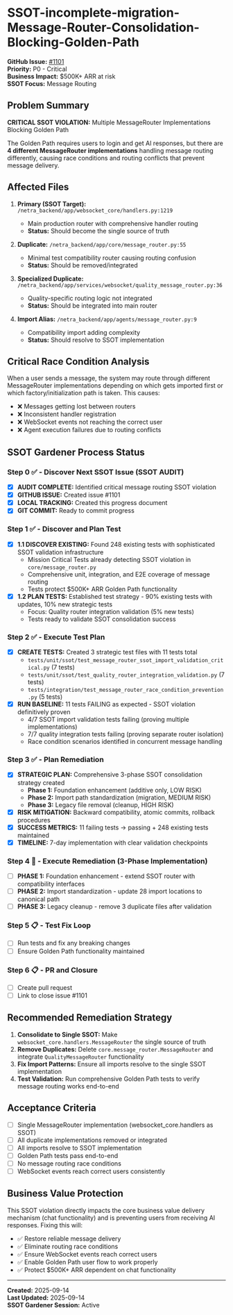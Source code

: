 # SSOT-incomplete-migration-Message-Router-Consolidation-Blocking-Golden-Path

**GitHub Issue:** [#1101](https://github.com/netra-systems/netra-apex/issues/1101)  
**Priority:** P0 - Critical  
**Business Impact:** $500K+ ARR at risk  
**SSOT Focus:** Message Routing  

## Problem Summary

**CRITICAL SSOT VIOLATION:** Multiple MessageRouter Implementations Blocking Golden Path

The Golden Path requires users to login and get AI responses, but there are **4 different MessageRouter implementations** handling message routing differently, causing race conditions and routing conflicts that prevent message delivery.

## Affected Files

1. **Primary (SSOT Target):** `/netra_backend/app/websocket_core/handlers.py:1219`
   - Main production router with comprehensive handler routing
   - **Status:** Should become the single source of truth

2. **Duplicate:** `/netra_backend/app/core/message_router.py:55`
   - Minimal test compatibility router causing routing confusion
   - **Status:** Should be removed/integrated

3. **Specialized Duplicate:** `/netra_backend/app/services/websocket/quality_message_router.py:36`
   - Quality-specific routing logic not integrated
   - **Status:** Should be integrated into main router

4. **Import Alias:** `/netra_backend/app/agents/message_router.py:9`
   - Compatibility import adding complexity
   - **Status:** Should resolve to SSOT implementation

## Critical Race Condition Analysis

When a user sends a message, the system may route through different MessageRouter implementations depending on which gets imported first or which factory/initialization path is taken. This causes:

- ❌ Messages getting lost between routers
- ❌ Inconsistent handler registration  
- ❌ WebSocket events not reaching the correct user
- ❌ Agent execution failures due to routing conflicts

## SSOT Gardener Process Status

### Step 0 ✅ - Discover Next SSOT Issue (SSOT AUDIT)
- [x] **AUDIT COMPLETE:** Identified critical message routing SSOT violation
- [x] **GITHUB ISSUE:** Created issue #1101
- [x] **LOCAL TRACKING:** Created this progress document
- [x] **GIT COMMIT:** Ready to commit progress

### Step 1 ✅ - Discover and Plan Test
- [x] **1.1 DISCOVER EXISTING:** Found 248 existing tests with sophisticated SSOT validation infrastructure
  - Mission Critical Tests already detecting SSOT violation in `core/message_router.py`
  - Comprehensive unit, integration, and E2E coverage of message routing
  - Tests protect $500K+ ARR Golden Path functionality
- [x] **1.2 PLAN TESTS:** Established test strategy - 90% existing tests with updates, 10% new strategic tests
  - Focus: Quality router integration validation (5% new tests)
  - Tests ready to validate SSOT consolidation success

### Step 2 ✅ - Execute Test Plan  
- [x] **CREATE TESTS:** Created 3 strategic test files with 11 tests total
  - `tests/unit/ssot/test_message_router_ssot_import_validation_critical.py` (7 tests)
  - `tests/unit/ssot/test_quality_router_integration_validation.py` (7 tests)
  - `tests/integration/test_message_router_race_condition_prevention.py` (5 tests)
- [x] **RUN BASELINE:** 11 tests FAILING as expected - SSOT violation definitively proven
  - 4/7 SSOT import validation tests failing (proving multiple implementations)
  - 7/7 quality integration tests failing (proving separate router isolation)
  - Race condition scenarios identified in concurrent message handling

### Step 3 ✅ - Plan Remediation
- [x] **STRATEGIC PLAN:** Comprehensive 3-phase SSOT consolidation strategy created
  - **Phase 1:** Foundation enhancement (additive only, LOW RISK)
  - **Phase 2:** Import path standardization (migration, MEDIUM RISK)  
  - **Phase 3:** Legacy file removal (cleanup, HIGH RISK)
- [x] **RISK MITIGATION:** Backward compatibility, atomic commits, rollback procedures
- [x] **SUCCESS METRICS:** 11 failing tests → passing + 248 existing tests maintained
- [x] **TIMELINE:** 7-day implementation with clear validation checkpoints

### Step 4 🔄 - Execute Remediation (3-Phase Implementation)
- [ ] **PHASE 1:** Foundation enhancement - extend SSOT router with compatibility interfaces
- [ ] **PHASE 2:** Import standardization - update 28 import locations to canonical path  
- [ ] **PHASE 3:** Legacy cleanup - remove 3 duplicate files after validation

### Step 5 📋 - Test Fix Loop
- [ ] Run tests and fix any breaking changes
- [ ] Ensure Golden Path functionality maintained

### Step 6 📋 - PR and Closure
- [ ] Create pull request
- [ ] Link to close issue #1101

## Recommended Remediation Strategy

1. **Consolidate to Single SSOT:** Make `websocket_core.handlers.MessageRouter` the single source of truth
2. **Remove Duplicates:** Delete `core.message_router.MessageRouter` and integrate `QualityMessageRouter` functionality  
3. **Fix Import Patterns:** Ensure all imports resolve to the single SSOT implementation
4. **Test Validation:** Run comprehensive Golden Path tests to verify message routing works end-to-end

## Acceptance Criteria

- [ ] Single MessageRouter implementation (websocket_core.handlers as SSOT)
- [ ] All duplicate implementations removed or integrated
- [ ] All imports resolve to SSOT implementation
- [ ] Golden Path tests pass end-to-end
- [ ] No message routing race conditions
- [ ] WebSocket events reach correct users consistently

## Business Value Protection

This SSOT violation directly impacts the core business value delivery mechanism (chat functionality) and is preventing users from receiving AI responses. Fixing this will:

- ✅ Restore reliable message delivery
- ✅ Eliminate routing race conditions  
- ✅ Ensure WebSocket events reach correct users
- ✅ Enable Golden Path user flow to work properly
- ✅ Protect $500K+ ARR dependent on chat functionality

---

**Created:** 2025-09-14  
**Last Updated:** 2025-09-14  
**SSOT Gardener Session:** Active  